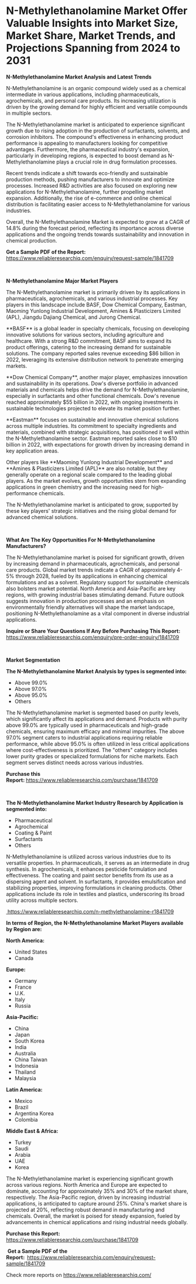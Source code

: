 <p><h1>N-Methylethanolamine Market Offer Valuable Insights into Market Size, Market Share, Market Trends, and Projections Spanning from 2024 to 2031</h1></p><p><strong>N-Methylethanolamine Market Analysis and Latest Trends</strong></p>
<p><p>N-Methylethanolamine is an organic compound widely used as a chemical intermediate in various applications, including pharmaceuticals, agrochemicals, and personal care products. Its increasing utilization is driven by the growing demand for highly efficient and versatile compounds in multiple sectors.</p><p>The N-Methylethanolamine market is anticipated to experience significant growth due to rising adoption in the production of surfactants, solvents, and corrosion inhibitors. The compound's effectiveness in enhancing product performance is appealing to manufacturers looking for competitive advantages. Furthermore, the pharmaceutical industry's expansion, particularly in developing regions, is expected to boost demand as N-Methylethanolamine plays a crucial role in drug formulation processes.</p><p>Recent trends indicate a shift towards eco-friendly and sustainable production methods, pushing manufacturers to innovate and optimize processes. Increased R&D activities are also focused on exploring new applications for N-Methylethanolamine, further propelling market expansion. Additionally, the rise of e-commerce and online chemical distribution is facilitating easier access to N-Methylethanolamine for various industries.</p><p>Overall, the N-Methylethanolamine Market is expected to grow at a CAGR of 14.8% during the forecast period, reflecting its importance across diverse applications and the ongoing trends towards sustainability and innovation in chemical production.</p></p>
<p><strong>Get a Sample PDF of the Report:&nbsp;</strong> <a href="https://www.reliableresearchiq.com/enquiry/request-sample/1841709?utm_campaign=1144&utm_medium=2&utm_source=Github&utm_content=ia&utm_term=31122024&utm_id=n-methylethanolamine">https://www.reliableresearchiq.com/enquiry/request-sample/1841709</a></p>
<p>&nbsp;</p>
<p><strong>N-Methylethanolamine Major Market Players</strong></p>
<p><p>The N-Methylethanolamine market is primarily driven by its applications in pharmaceuticals, agrochemicals, and various industrial processes. Key players in this landscape include BASF, Dow Chemical Company, Eastman, Maoming Yunlong Industrial Development, Amines & Plasticizers Limited (APL), Jiangdu Dajiang Chemical, and Jurong Chemical.</p><p>**BASF** is a global leader in specialty chemicals, focusing on developing innovative solutions for various sectors, including agriculture and healthcare. With a strong R&D commitment, BASF aims to expand its product offerings, catering to the increasing demand for sustainable solutions. The company reported sales revenue exceeding $86 billion in 2022, leveraging its extensive distribution network to penetrate emerging markets.</p><p>**Dow Chemical Company**, another major player, emphasizes innovation and sustainability in its operations. Dow's diverse portfolio in advanced materials and chemicals helps drive the demand for N-Methylethanolamine, especially in surfactants and other functional chemicals. Dow's revenue reached approximately $55 billion in 2022, with ongoing investments in sustainable technologies projected to elevate its market position further.</p><p>**Eastman** focuses on sustainable and innovative chemical solutions across multiple industries. Its commitment to specialty ingredients and materials, combined with strategic acquisitions, has positioned it well within the N-Methylethanolamine sector. Eastman reported sales close to $10 billion in 2022, with expectations for growth driven by increasing demand in key application areas.</p><p>Other players like **Maoming Yunlong Industrial Development** and **Amines & Plasticizers Limited (APL)** are also notable, but they generally operate on a regional scale compared to the leading global players. As the market evolves, growth opportunities stem from expanding applications in green chemistry and the increasing need for high-performance chemicals.</p><p>The N-Methylethanolamine market is anticipated to grow, supported by these key players' strategic initiatives and the rising global demand for advanced chemical solutions.</p></p>
<p>&nbsp;</p>
<p><strong>What Are The Key Opportunities For N-Methylethanolamine Manufacturers?</strong></p>
<p><p>The N-Methylethanolamine market is poised for significant growth, driven by increasing demand in pharmaceuticals, agrochemicals, and personal care products. Global market trends indicate a CAGR of approximately 4-5% through 2028, fueled by its applications in enhancing chemical formulations and as a solvent. Regulatory support for sustainable chemicals also bolsters market potential. North America and Asia-Pacific are key regions, with growing industrial bases stimulating demand. Future outlook suggests innovation in production processes and an emphasis on environmentally friendly alternatives will shape the market landscape, positioning N-Methylethanolamine as a vital component in diverse industrial applications.</p></p>
<p><strong>Inquire or Share Your Questions If Any Before Purchasing This Report:</strong> <a href="https://www.reliableresearchiq.com/enquiry/pre-order-enquiry/1841709?utm_campaign=1144&utm_medium=2&utm_source=Github&utm_content=ia&utm_term=31122024&utm_id=n-methylethanolamine">https://www.reliableresearchiq.com/enquiry/pre-order-enquiry/1841709</a></p>
<p>&nbsp;</p>
<p><strong>Market Segmentation</strong></p>
<p><strong>The N-Methylethanolamine Market Analysis by types is segmented into:</strong></p>
<p><ul><li>Above 99.0%</li><li>Above 97.0%</li><li>Above 95.0%</li><li>Others</li></ul></p>
<p><p>The N-Methylethanolamine market is segmented based on purity levels, which significantly affect its applications and demand. Products with purity above 99.0% are typically used in pharmaceuticals and high-grade chemicals, ensuring maximum efficacy and minimal impurities. The above 97.0% segment caters to industrial applications requiring reliable performance, while above 95.0% is often utilized in less critical applications where cost-effectiveness is prioritized. The "others" category includes lower purity grades or specialized formulations for niche markets. Each segment serves distinct needs across various industries.</p></p>
<p><strong>Purchase this Report:&nbsp;</strong><a href="https://www.reliableresearchiq.com/purchase/1841709?utm_campaign=1144&utm_medium=2&utm_source=Github&utm_content=ia&utm_term=31122024&utm_id=n-methylethanolamine">https://www.reliableresearchiq.com/purchase/1841709</a></p>
<p>&nbsp;</p>
<p><strong>The N-Methylethanolamine Market Industry Research by Application is segmented into:</strong></p>
<p><ul><li>Pharmaceutical</li><li>Agrochemical</li><li>Coating & Paint</li><li>Surfactants</li><li>Others</li></ul></p>
<p><p>N-Methylethanolamine is utilized across various industries due to its versatile properties. In pharmaceuticals, it serves as an intermediate in drug synthesis. In agrochemicals, it enhances pesticide formulation and effectiveness. The coating and paint sector benefits from its use as a dispersing agent and solvent. In surfactants, it provides emulsification and stabilizing properties, improving formulations in cleaning products. Other applications include its role in textiles and plastics, underscoring its broad utility across multiple sectors.</p></p>
<p><a href="https://www.reliableresearchiq.com/n-methylethanolamine-r1841709?utm_campaign=1144&utm_medium=2&utm_source=Github&utm_content=ia&utm_term=31122024&utm_id=n-methylethanolamine">&nbsp;https://www.reliableresearchiq.com/n-methylethanolamine-r1841709</a></p>
<p><strong>In terms of Region, the N-Methylethanolamine Market Players available by Region are:</strong></p>
<p>
    <p> <strong> North America: </strong>
        <ul>
            <li>United States</li>
            <li>Canada</li>
        </ul>
        </p> 
    <p> <strong> Europe: </strong>
        <ul>
            <li>Germany</li>
            <li>France</li>
            <li>U.K.</li>
            <li>Italy</li>
            <li>Russia</li>
        </ul>
        </p> 
    <p> <strong> Asia-Pacific: </strong>
        <ul>
            <li>China</li>
            <li>Japan</li>
            <li>South Korea</li>
            <li>India</li>
            <li>Australia</li>
            <li>China Taiwan</li>
            <li>Indonesia</li>
            <li>Thailand</li>
            <li>Malaysia</li>
        </ul>
        </p> 
    <p> <strong> Latin America: </strong>
        <ul>
            <li>Mexico</li>
            <li>Brazil</li>
            <li>Argentina Korea</li>
            <li>Colombia</li>
        </ul>
        </p> 
    <p> <strong> Middle East & Africa: </strong>
        <ul>
            <li>Turkey</li>
            <li>Saudi</li>
            <li>Arabia</li>
            <li>UAE</li>
            <li>Korea</li>
        </ul>
    </p>
    </p>
<p><p>The N-Methylethanolamine market is experiencing significant growth across various regions. North America and Europe are expected to dominate, accounting for approximately 35% and 30% of the market share, respectively. The Asia-Pacific region, driven by increasing industrial applications, is anticipated to capture around 25%. China's market share is projected at 20%, reflecting robust demand in manufacturing and chemicals. Overall, the market is poised for steady expansion, fueled by advancements in chemical applications and rising industrial needs globally.</p></p>
<p><strong>Purchase this Report: </strong><a href="https://www.reliableresearchiq.com/purchase/1841709?utm_campaign=1144&utm_medium=2&utm_source=Github&utm_content=ia&utm_term=31122024&utm_id=n-methylethanolamine">https://www.reliableresearchiq.com/purchase/1841709</a></p>
<p>&nbsp;<strong>Get a Sample PDF of the Report:&nbsp;&nbsp;</strong><a href="https://www.reliableresearchiq.com/enquiry/request-sample/1841709?utm_campaign=1144&utm_medium=2&utm_source=Github&utm_content=ia&utm_term=31122024&utm_id=n-methylethanolamine">https://www.reliableresearchiq.com/enquiry/request-sample/1841709</a></p>
<p><strong></strong></p>
<p>Check more reports on <a href="https://www.reliableresearchiq.com/?utm_campaign=1144&utm_medium=2&utm_source=Github&utm_content=ia&utm_term=31122024&utm_id=n-methylethanolamine">https://www.reliableresearchiq.com/</a></p>